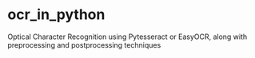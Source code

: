 # ocr_in_python
Optical Character Recognition using Pytesseract or EasyOCR, along with preprocessing and postprocessing techniques
